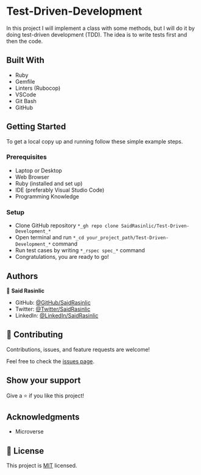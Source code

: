 # Test-Driven-Development

In this project I will implement a class with some methods, but I will do it by doing test-driven development (TDD). The idea is to write tests first and then the code.


## Built With

- Ruby
- Gemfile
- Linters (Rubocop)
- VSCode
- Git Bash
- GitHub

## Getting Started

To get a local copy up and running follow these simple example steps.

### Prerequisites

- Laptop or Desktop
- Web Browser
- Ruby (installed and set up)
- IDE (preferably Visual Studio Code)
- Programming Knowledge

### Setup

- Clone GitHub repository `*_gh repo clone SaidRasinlic/Test-Driven-Development_*`
- Open terminal and run `*_cd your_project_path/Test-Driven-Development_*` command
- Run test cases by writing `*_rspec spec_*` command 
- Congratulations, you are ready to go!


## Authors

👤 **Said Rasinlic**

- GitHub: [@GitHub/SaidRasinlic](https://github.com/SaidRasinlic)
- Twitter: [@Twitter/SaidRasinlic](https://twitter.com/SaidRasinlic)
- LinkedIn: [@LinkedIn/SaidRasinlic](https://www.linkedin.com/in/SaidRasinlic)


## 🤝 Contributing

Contributions, issues, and feature requests are welcome!

Feel free to check the [issues page](../../issues/).

## Show your support

Give a ⭐️ if you like this project!

## Acknowledgments

- Microverse 

## 📝 License

This project is [MIT](LICENSE) licensed.
